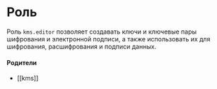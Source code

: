 # Роль

Роль `kms.editor` позволяет создавать ключи и ключевые пары шифрования и электронной подписи, а также использовать их для шифрования, расшифрования и подписи данных.


#### Родители

- [[kms]]
